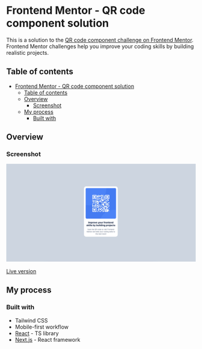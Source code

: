 # Frontend Mentor - QR code component solution

This is a solution to the [QR code component challenge on Frontend Mentor](https://www.frontendmentor.io/challenges/qr-code-component-iux_sIO_H). Frontend Mentor challenges help you improve your coding skills by building realistic projects.

## Table of contents

- [Frontend Mentor - QR code component solution](#frontend-mentor---qr-code-component-solution)
  - [Table of contents](#table-of-contents)
  - [Overview](#overview)
    - [Screenshot](#screenshot)
  - [My process](#my-process)
    - [Built with](#built-with)

## Overview

### Screenshot

![Solution](./qr-code-component//public/solution.png)

[Live version](https://qr-code-component-pearl-chi.vercel.app)

## My process

### Built with

- Tailwind CSS
- Mobile-first workflow
- [React](https://reactjs.org/) - TS library
- [Next.js](https://nextjs.org/) - React framework
